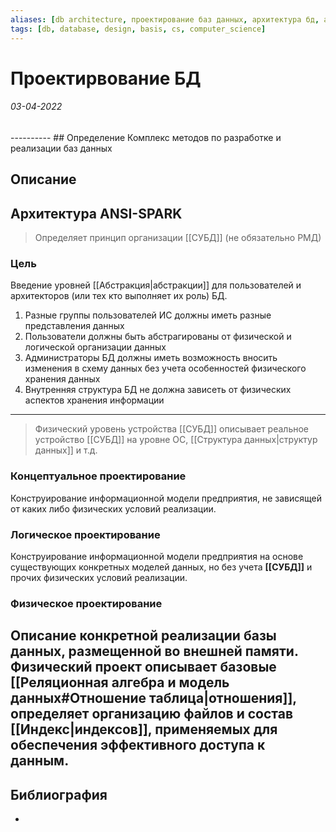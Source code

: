 ```yaml
---
aliases: [db architecture, проектирование баз данных, архитектура бд, архитектура данных]
tags: [db, database, design, basis, cs, computer_science]
---
```

# Проектирвование БД
<h6>03-04-2022</h6>
----------
## Определение
Комплекс методов по разработке и реализации баз данных

## Описание


## Архитектура ANSI-SPARK
> Определяет принцип организации [[СУБД]] (не обязательно РМД)

### Цель
Введение уровней [[Абстракция|абстракции]] для пользователей и архитекторов (или тех кто выполняет их роль) БД.

1. Разные группы пользователей ИС должны иметь разные представления данных
2. Пользователи должны быть абстрагированы от физической и логической организации данных
3. Администраторы БД должны иметь возможность вносить изменения в схему данных без учета особенностей физического хранения данных
4. Внутренняя структура БД не должна зависеть от физических аспектов хранения информации


---
>Физический уровень устройства [[СУБД]] описывает реальное устройство [[СУБД]] на уровне ОС, [[Структура данных|структур данных]] и т.д.


### Концептуальное проектирование
Конструирование информационной модели предприятия, не зависящей от каких либо физических условий реализации.

### Логическое проектирование
Конструирование информационной модели предприятия на основе существующих конкретных моделей данных, но без учета **[[СУБД]]** и прочих физических условий реализации.

### Физическое проектирование
Описание конкретной реализации базы данных, размещенной во внешней памяти. Физический проект описывает базовые [[Реляционная алгебра и модель данных#Отношение таблица|отношения]], определяет организацию файлов и состав [[Индекс|индексов]], применяемых для обеспечения эффективного доступа к данным.
---
## Библиография
- 
